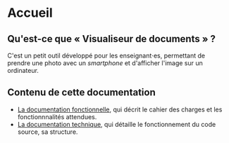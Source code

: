 # Accueil
## Qu'est-ce que « Visualiseur de documents » ?
C'est un petit outil développé pour les enseignant⋅es, permettant de prendre une photo avec un *smartphone* et d'afficher l'image sur un ordinateur.

## Contenu de cette documentation
- [La documentation fonctionnelle](fonctionnalites.md), qui décrit le cahier des charges et les fonctionnnalités attendues.
- [La documentation technique](technique/arborescence/md), qui détaille le fonctionnement du code source, sa structure.
